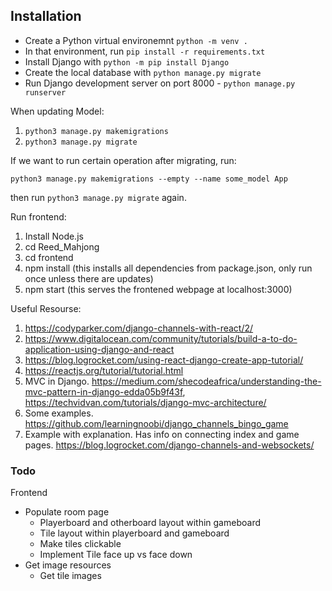 ## Installation

* Create a Python virtual environemnt ```python -m venv .```
* In that environment, run ```pip install -r requirements.txt```
* Install Django with ```python -m pip install Django```
* Create the local database with ```python manage.py migrate```
* Run Django development server on port 8000 - ```python manage.py runserver```

When updating Model:

1. `python3 manage.py makemigrations`
2. `python3 manage.py migrate`

If we want to run certain operation after migrating, run:

`python3 manage.py makemigrations --empty --name some_model App`

then run `python3 manage.py migrate` again.

Run frontend:
1. Install Node.js
2. cd Reed_Mahjong
3. cd frontend
4. npm install (this installs all dependencies from package.json, only run once unless there are updates)
5. npm start (this serves the frontened webpage at localhost:3000)

Useful Resourse:
1. https://codyparker.com/django-channels-with-react/2/
2. https://www.digitalocean.com/community/tutorials/build-a-to-do-application-using-django-and-react
3. https://blog.logrocket.com/using-react-django-create-app-tutorial/ 
4. https://reactjs.org/tutorial/tutorial.html 
5. MVC in Django. https://medium.com/shecodeafrica/understanding-the-mvc-pattern-in-django-edda05b9f43f, https://techvidvan.com/tutorials/django-mvc-architecture/
6. Some examples. https://github.com/learningnoobi/django_channels_bingo_game
7. Example with explanation. Has info on connecting index and game pages. https://blog.logrocket.com/django-channels-and-websockets/

### Todo

Frontend

- Populate room page
  - Playerboard and otherboard layout within gameboard
  - Tile layout within playerboard and gameboard
  - Make tiles clickable
  - Implement Tile face up vs face down
- Get image resources
  - Get tile images
